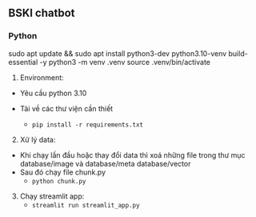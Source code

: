 ## BSKI chatbot
### Python 
sudo apt update && sudo apt install python3-dev python3.10-venv build-essential -y
python3 -m venv .venv
source .venv/bin/activate

1. Environment:
- Yêu cầu python 3.10

- Tải về các thư viện cần thiết
    -  ```pip install -r requirements.txt```
2. Xử lý data:
-  Khi chạy lần đầu hoặc thay đổi data thì xoá những file trong thư mục database/image và database/meta database/vector
- Sau đó chạy file chunk.py
    - ``` python chunk.py ```
3. Chạy streamlit app:
    - ```streamlit run streamlit_app.py```